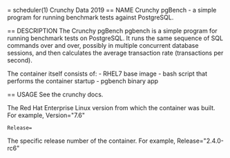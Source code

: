 = scheduler(1)
Crunchy Data
2019
== NAME
Crunchy pgBench - a simple program for running benchmark tests against PostgreSQL.

== DESCRIPTION
The Crunchy pgBench pgbench is a simple program for running benchmark tests on PostgreSQL.
It runs the same sequence of SQL commands over and over, possibly in multiple
concurrent database sessions, and then calculates the average transaction rate
(transactions per second).

The container itself consists of:
    - RHEL7 base image
    - bash script that performs the container startup
    - pgbench binary app

== USAGE
See the crunchy docs.

The Red Hat Enterprise Linux version from which the container was built. For example, Version="7.6"

`Release=`

The specific release number of the container. For example, Release="2.4.0-rc6"
